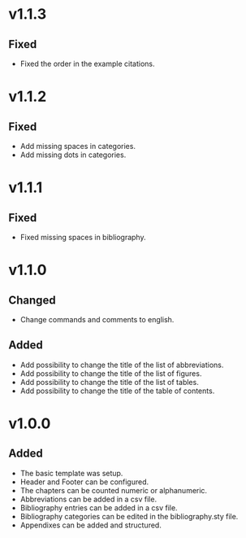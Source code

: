# v1.1.3

## Fixed

- Fixed the order in the example citations.

# v1.1.2

## Fixed

- Add missing spaces in categories.
- Add missing dots in categories.

# v1.1.1

## Fixed

- Fixed missing spaces in bibliography.

# v1.1.0

## Changed

- Change commands and comments to english.

## Added

- Add possibility to change the title of the list of abbreviations.
- Add possibility to change the title of the list of figures.
- Add possibility to change the title of the list of tables.
- Add possibility to change the title of the table of contents.

# v1.0.0

## Added

- The basic template was setup.
- Header and Footer can be configured.
- The chapters can be counted numeric or alphanumeric.
- Abbreviations can be added in a csv file.
- Bibliography entries can be added in a csv file.
- Bibliography categories can be edited in the bibliography.sty file.
- Appendixes can be added and structured.
